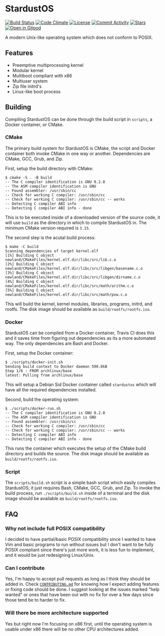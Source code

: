 # StardustOS

[![Build Status](https://img.shields.io/travis/com/RossComputerGuy/stardustos?style=for-the-badge)](https://travis-ci.com/RossComputerGuy/stardustos)
[![Code Climate](https://img.shields.io/codeclimate/coverage/RossComputerGuy/stardustos?style=for-the-badge)](https://codeclimate.com/github/RossComputerGuy/stardustos)
[![License](https://img.shields.io/github/license/RossComputerGuy/stardustos?style=for-the-badge)](https://github.com/RossComputerGuy/stardustos/blob/master/LICENSE)
[![Commit Activity](https://img.shields.io/github/commit-activity/w/RossComputerGuy/stardustos?style=for-the-badge)](https://github.com/RossComputerGuy/stardustos/pulse)
[![Stars](https://img.shields.io/github/stars/RossComputerGuy/stardustos?style=for-the-badge)](https://github.com/RossComputerGuy/stardustos/stargazers)
[![Open in Gitpod](https://gitpod.io/button/open-in-gitpod.svg)](https://gitpod.io/#https://github.com/RossComputerGuy/stardustos)

A modern Unix-like operating system which does not conform to POSIX.

## Features

* Preemptive multiprocessing kernel
* Modular kernel
* Multiboot compliant with x86
* Multiuser system
* Zip file initrd's
* Linux-like boot process

## Building

Compiling StardustOS can be done through the build script in `scripts`,
a Docker container, or CMake.

### CMake

The primary build system for StardustOS is CMake,
the script and Docker container both invoke CMake in one way or another.
Dependencies are CMake, GCC, Grub, and Zip.

First, setup the build directory with CMake:

```
$ cmake -S . -B build
-- The C compiler identification is GNU 9.2.0
-- The ASM compiler identification is GNU
-- Found assembler: /usr/sbin/cc
-- Check for working C compiler: /usr/sbin/cc
-- Check for working C compiler: /usr/sbin/cc -- works
-- Detecting C compiler ABI info
-- Detecting C compiler ABI info - done
```

This is to be executed inside of a downloaded version of the source code,
it will use `build` as the directory in which to compile StardustOS in.
The minimum CMake version required is `3.15`.

The second step is the acutal build process:

```
$ make -C build
Scanning dependencies of target kernel.elf
[1%] Building C object newland/CMakeFiles/kernel.elf.dir/libc/src/lib.c.o
[2%] Building C object newland/CMakeFiles/kernel.elf.dir/libc/src/libgen/basename.c.o
[3%] Building C object newland/CMakeFiles/kernel.elf.dir/libc/src/libgen/dirname.c.o
[4%] Building C object newland/CMakeFiles/kernel.elf.dir/libc/src/math/arithm.c.o
[5%] Building C object newland/CMakeFiles/kernel.elf.dir/libc/src/math/pow.c.o
```

This will build the kernel, kernel modules, libraries, programs, initrd,
and rootfs. The disk image should be available as `build/rootfs/rootfs.iso`.

### Docker

StardustOS can be compiled from a Docker container, Travis CI does this and
it saves time from figuring out dependencies as its a more automated way.
The only dependencies are Bash and Docker.

First, setup the Docker container:

```
$ ./scripts/docker-init.sh
Sending build context to Docker daemon 590.8kB
Step 1/6 : FROM archlinux/base
latest: Pulling from archlinux/base
```

This will setup a Debian Sid Docker container called `stardustos`
which will have all the required dependencies installed.

Second, build the operating system:

```
$ ./scripts/docker-run.sh
-- The C compiler identification is GNU 9.2.0
-- The ASM compiler identification is GNU
-- Found assembler: /usr/sbin/cc
-- Check for working C compiler: /usr/sbin/cc
-- Check for working C compiler: /usr/sbin/cc -- works
-- Detecting C compiler ABI info
-- Detecting C compiler ABI info - done
```

This runs the container which executes the setup of the CMake build directory
and builds the source. The disk image should be available as `build/rootfs/rootfs.iso`.

### Script

The `scripts/build.sh` script is a simple bash script which easily compiles
StardustOS; it just requires Bash, CMake, GCC, Grub, and Zip.
To invoke the build process, run `./scripts/build.sh` inside of a terminal
and the disk image should be available as `build/rootfs/rootfs.iso`.

## FAQ

### Why not include full POSIX compatibility

I decided to have partial/basic POSIX compatibility since
I wanted to have Vim and basic programs to run without issues
but I don't want to be fully POSIX compliant since there's just more work,
it is less fun to implement, and it would be just redesigning Linux/Unix.

### Can I contribute

Yes, I'm happy to accept pull requests as long as I think they
should be added in.
Check [`CONTRIBUTING.md`][contrib] for knowing how I expect adding features or
fixing code should be done. I suggest looking at the issues marked
"help wanted" or ones that have been out with no fix for over a few days
since those tend be to harder to fix.

[contrib]: https://github.com/RossComputerGuy/stardustos/blob/master/CONTRIBUTING.md

### Will there be more architecture supported

Yes but right now I'm focusing on x86 first, until the operating system
is usable under x86 there will be no other CPU architectures added.
